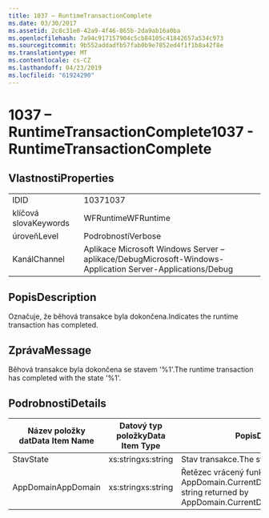 ```yaml
---
title: 1037 – RuntimeTransactionComplete
ms.date: 03/30/2017
ms.assetid: 2c8c31e0-42a9-4f46-865b-2da9ab16a0ba
ms.openlocfilehash: 7a94c917157904c5cb84105c41842657a534c973
ms.sourcegitcommit: 9b552addadfb57fab0b9e7852ed4f1f1b8a42f8e
ms.translationtype: MT
ms.contentlocale: cs-CZ
ms.lasthandoff: 04/23/2019
ms.locfileid: "61924290"
---
```

# <a name="1037---runtimetransactioncomplete"></a><span data-ttu-id="76672-102">1037 – RuntimeTransactionComplete</span><span class="sxs-lookup"><span data-stu-id="76672-102">1037 - RuntimeTransactionComplete</span></span>
## <a name="properties"></a><span data-ttu-id="76672-103">Vlastnosti</span><span class="sxs-lookup"><span data-stu-id="76672-103">Properties</span></span>  
  
|||  
|-|-|  
|<span data-ttu-id="76672-104">ID</span><span class="sxs-lookup"><span data-stu-id="76672-104">ID</span></span>|<span data-ttu-id="76672-105">1037</span><span class="sxs-lookup"><span data-stu-id="76672-105">1037</span></span>|  
|<span data-ttu-id="76672-106">klíčová slova</span><span class="sxs-lookup"><span data-stu-id="76672-106">Keywords</span></span>|<span data-ttu-id="76672-107">WFRuntime</span><span class="sxs-lookup"><span data-stu-id="76672-107">WFRuntime</span></span>|  
|<span data-ttu-id="76672-108">úroveň</span><span class="sxs-lookup"><span data-stu-id="76672-108">Level</span></span>|<span data-ttu-id="76672-109">Podrobnosti</span><span class="sxs-lookup"><span data-stu-id="76672-109">Verbose</span></span>|  
|<span data-ttu-id="76672-110">Kanál</span><span class="sxs-lookup"><span data-stu-id="76672-110">Channel</span></span>|<span data-ttu-id="76672-111">Aplikace Microsoft Windows Server – aplikace/Debug</span><span class="sxs-lookup"><span data-stu-id="76672-111">Microsoft-Windows-Application Server-Applications/Debug</span></span>|  
  
## <a name="description"></a><span data-ttu-id="76672-112">Popis</span><span class="sxs-lookup"><span data-stu-id="76672-112">Description</span></span>  
 <span data-ttu-id="76672-113">Označuje, že běhová transakce byla dokončena.</span><span class="sxs-lookup"><span data-stu-id="76672-113">Indicates the runtime transaction has completed.</span></span>  
  
## <a name="message"></a><span data-ttu-id="76672-114">Zpráva</span><span class="sxs-lookup"><span data-stu-id="76672-114">Message</span></span>  
 <span data-ttu-id="76672-115">Běhová transakce byla dokončena se stavem '%1'.</span><span class="sxs-lookup"><span data-stu-id="76672-115">The runtime transaction has completed with the state '%1'.</span></span>  
  
## <a name="details"></a><span data-ttu-id="76672-116">Podrobnosti</span><span class="sxs-lookup"><span data-stu-id="76672-116">Details</span></span>  
  
|<span data-ttu-id="76672-117">Název položky dat</span><span class="sxs-lookup"><span data-stu-id="76672-117">Data Item Name</span></span>|<span data-ttu-id="76672-118">Datový typ položky</span><span class="sxs-lookup"><span data-stu-id="76672-118">Data Item Type</span></span>|<span data-ttu-id="76672-119">Popis</span><span class="sxs-lookup"><span data-stu-id="76672-119">Description</span></span>|  
|--------------------|--------------------|-----------------|  
|<span data-ttu-id="76672-120">Stav</span><span class="sxs-lookup"><span data-stu-id="76672-120">State</span></span>|<span data-ttu-id="76672-121">xs:string</span><span class="sxs-lookup"><span data-stu-id="76672-121">xs:string</span></span>|<span data-ttu-id="76672-122">Stav transakce.</span><span class="sxs-lookup"><span data-stu-id="76672-122">The state of the transaction.</span></span>|  
|<span data-ttu-id="76672-123">AppDomain</span><span class="sxs-lookup"><span data-stu-id="76672-123">AppDomain</span></span>|<span data-ttu-id="76672-124">xs:string</span><span class="sxs-lookup"><span data-stu-id="76672-124">xs:string</span></span>|<span data-ttu-id="76672-125">Řetězec vrácený funkcí AppDomain.CurrentDomain.FriendlyName.</span><span class="sxs-lookup"><span data-stu-id="76672-125">The string returned by AppDomain.CurrentDomain.FriendlyName.</span></span>|
